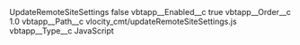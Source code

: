 <?xml version="1.0" encoding="UTF-8"?>
<CustomMetadata xmlns="http://soap.sforce.com/2006/04/metadata" xmlns:xsi="http://www.w3.org/2001/XMLSchema-instance" xmlns:xsd="http://www.w3.org/2001/XMLSchema">
    <label>UpdateRemoteSiteSettings</label>
    <protected>false</protected>
    <values>
        <field>vbtapp__Enabled__c</field>
        <value xsi:type="xsd:boolean">true</value>
    </values>
    <values>
        <field>vbtapp__Order__c</field>
        <value xsi:type="xsd:double">1.0</value>
    </values>
    <values>
        <field>vbtapp__Path__c</field>
        <value xsi:type="xsd:string">vlocity_cmt/updateRemoteSiteSettings.js</value>
    </values>
    <values>
        <field>vbtapp__Type__c</field>
        <value xsi:type="xsd:string">JavaScript</value>
    </values>
</CustomMetadata>
